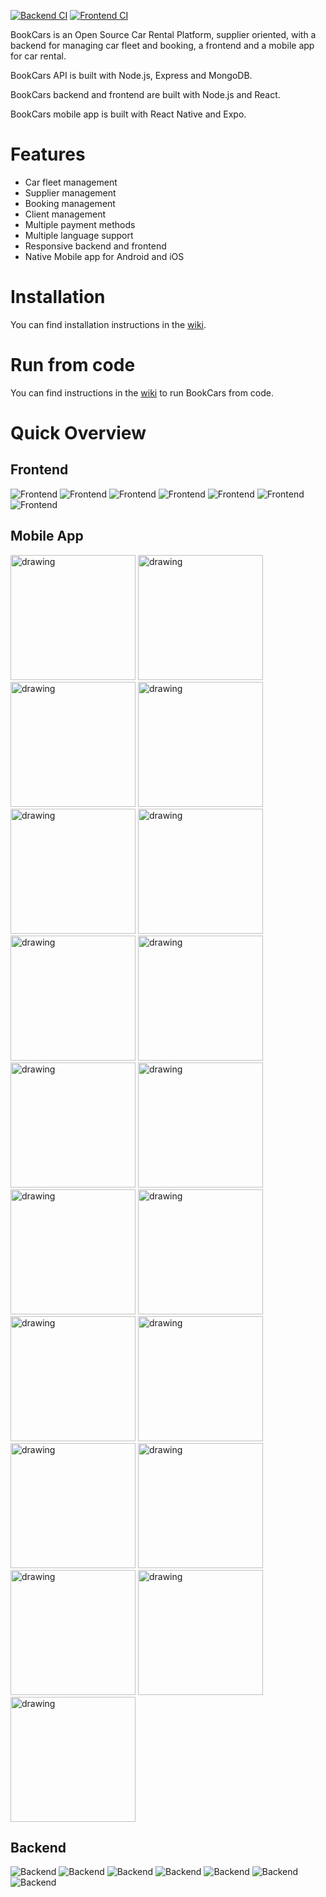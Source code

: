 [![Backend CI](https://github.com/aelassas/bookcars/actions/workflows/backend.yml/badge.svg)](https://github.com/aelassas/bookcars/actions/workflows/backend.yml)
[![Frontend CI](https://github.com/aelassas/bookcars/actions/workflows/frontend.yml/badge.svg)](https://github.com/aelassas/bookcars/actions/workflows/frontend.yml)

BookCars is an Open Source Car Rental Platform, supplier oriented, with a backend for managing car fleet and booking, a frontend and a mobile app for car rental.

BookCars API is built with Node.js, Express and MongoDB.

BookCars backend and frontend are built with Node.js and React.

BookCars mobile app is built with React Native and Expo.

# Features

* Car fleet management
* Supplier management
* Booking management
* Client management
* Multiple payment methods
* Multiple language support
* Responsive backend and frontend
* Native Mobile app for Android and iOS

# Installation

You can find installation instructions in the [wiki](https://github.com/aelassas/bookcars/wiki/Installation).

# Run from code

You can find instructions in the [wiki](https://github.com/aelassas/bookcars/wiki/Run-from-code) to run BookCars from code.

# Quick Overview

## Frontend

![Frontend](screenshots/frontend-1.png)
![Frontend](screenshots/frontend-2.png)
![Frontend](screenshots/frontend-3.png)
![Frontend](screenshots/frontend-4.png)
![Frontend](screenshots/frontend-5.png)
![Frontend](screenshots/frontend-6.png)
![Frontend](screenshots/frontend-7.png)

## Mobile App

<img src="screenshots/mobileapp-1.jpg" alt="drawing" width="200"/>
<img src="screenshots/mobileapp-2.jpg" alt="drawing" width="200"/>
<img src="screenshots/mobileapp-3.jpg" alt="drawing" width="200"/>
<img src="screenshots/mobileapp-4.jpg" alt="drawing" width="200"/>
<img src="screenshots/mobileapp-5.jpg" alt="drawing" width="200"/>
<img src="screenshots/mobileapp-6.jpg" alt="drawing" width="200"/>
<img src="screenshots/mobileapp-7.jpg" alt="drawing" width="200"/>
<img src="screenshots/mobileapp-8.jpg" alt="drawing" width="200"/>
<img src="screenshots/mobileapp-9.jpg" alt="drawing" width="200"/>
<img src="screenshots/mobileapp-10.jpg" alt="drawing" width="200"/>
<img src="screenshots/mobileapp-11.jpg" alt="drawing" width="200"/>
<img src="screenshots/mobileapp-12.jpg" alt="drawing" width="200"/>
<img src="screenshots/mobileapp-13.jpg" alt="drawing" width="200"/>
<img src="screenshots/mobileapp-14.jpg" alt="drawing" width="200"/>
<img src="screenshots/mobileapp-15.jpg" alt="drawing" width="200"/>
<img src="screenshots/mobileapp-16.jpg" alt="drawing" width="200"/>
<img src="screenshots/mobileapp-17.jpg" alt="drawing" width="200"/>
<img src="screenshots/mobileapp-18.jpg" alt="drawing" width="200"/>
<img src="screenshots/mobileapp-19.jpg" alt="drawing" width="200"/>


## Backend

![Backend](screenshots/backend-1.png)
![Backend](screenshots/backend-2.png)
![Backend](screenshots/backend-3.png)
![Backend](screenshots/backend-4.png)
![Backend](screenshots/backend-5.png)
![Backend](screenshots/backend-6.png)
![Backend](screenshots/backend-7.png)
